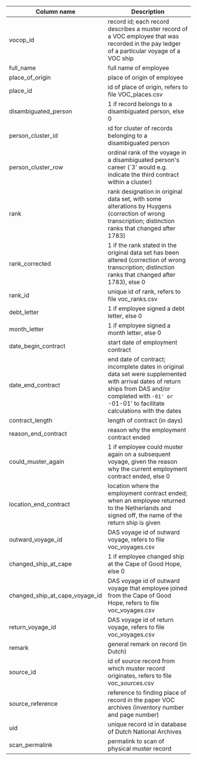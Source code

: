 | Column name | Description |
| --- | --- |
| vocop_id | record id; each record describes a muster record of a VOC employee that was recorded in the pay ledger of a particular voyage of a VOC ship  |
| full_name | full name of employee  |
| place_of_origin | place of origin of employee  |
| place_id | id of place of origin, refers to file VOC_places.csv  |
| disambiguated_person | 1 if record belongs to a disambiguated person, else 0  |
| person_cluster_id | id for cluster of records belonging to a disambiguated person  |
| person_cluster_row | ordinal rank of the voyage in a disambiguated person's career (`3' would e.g. indicate the third contract within a cluster)  |
| rank | rank designation in original data set, with some alterations by Huygens (correction of wrong transcription; distinction ranks that changed after 1783)  |
| rank_corrected | 1 if the rank stated in the original data set has been altered (correction of wrong transcription; distinction ranks that changed after 1783), else 0  |
| rank_id | unique id of rank, refers to file voc_ranks.csv  |
| debt_letter | 1 if employee signed a debt letter, else 0  |
| month_letter | 1 if employee signed a month letter, else 0  |
| date_begin_contract | start date of employment contract  |
| date_end_contract | end date of contract; incomplete dates in original data set were supplemented with arrival dates of return ships from DAS and/or completed with `-01' or `-01-01' to facilitate calculations with the dates  |
| contract_length | length of contract (in days)  |
| reason_end_contract | reason why the employment contract ended  |
| could_muster_again | 1 if employee could muster again on a subsequent voyage, given the reason why the current employment contract ended, else 0  |
| location_end_contract | location where the employment contract ended; when an employee returned to the Netherlands and signed off, the name of the return ship is given  |
| outward_voyage_id | DAS voyage id of outward voyage, refers to file voc_voyages.csv  |
| changed_ship_at_cape | 1 if employee changed ship at the Cape of Good Hope, else 0  |
| changed_ship_at_cape_voyage_id | DAS voyage id of outward voyage that employee joined from the Cape of Good Hope, refers to file voc_voyages.csv  |
| return_voyage_id | DAS voyage id of return voyage, refers to file voc_voyages.csv  |
| remark | general remark on record (in Dutch)  |
| source_id | id of source record from which muster record originates, refers to file voc_sources.csv  |
| source_reference | reference to finding place of record in the paper VOC archives (inventory number and page number)  |
| uid | unique record id in database of Dutch National Archives  |
| scan_permalink | permalink to scan of physical muster record  |